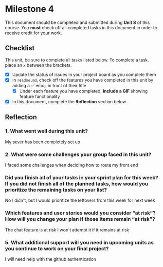 # Milestone 4

This document should be completed and submitted during **Unit 8** of this course. You **must** check off all completed tasks in this document in order to receive credit for your work.

## Checklist

This unit, be sure to complete all tasks listed below. To complete a task, place an `x` between the brackets.

- [x] Update the status of issues in your project board as you complete them
- [x] In `readme.md`, check off the features you have completed in this unit by adding a ✅ emoji in front of their title
  - [x] Under each feature you have completed, **include a GIF** showing feature functionality
- [x] In this document, complete the **Reflection** section below

## Reflection

### 1. What went well during this unit?

My sever has been completely set up

### 2. What were some challenges your group faced in this unit?

I faced some challenges when deciding how to route my front end

### Did you finish all of your tasks in your sprint plan for this week? If you did not finish all of the planned tasks, how would you prioritize the remaining tasks on your list?

No I didn't, but I would prioritize the leftovers from this week for next week

### Which features and user stories would you consider “at risk”? How will you change your plan if those items remain “at risk”?

The chat feature is at risk
I won't attempt it if it remains at risk

### 5. What additional support will you need in upcoming units as you continue to work on your final project?

I will need help with the github authentication
